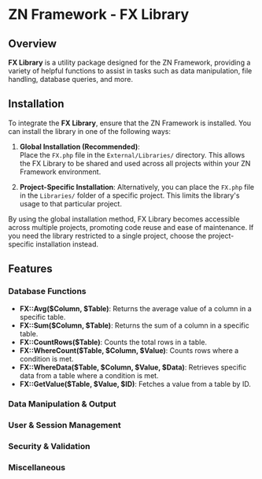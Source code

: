# ZN Framework - FX Library

## Overview

**FX Library** is a utility package designed for the ZN Framework, providing a variety of helpful functions to assist in tasks such as data manipulation, file handling, database queries, and more. 

## Installation

To integrate the **FX Library**, ensure that the ZN Framework is installed. You can install the library in one of the following ways:

1. **Global Installation (Recommended)**:  
   Place the `FX.php` file in the `External/Libraries/` directory. This allows the FX Library to be shared and used across all projects within your ZN Framework environment.

2. **Project-Specific Installation**:
Alternatively, you can place the `FX.php` file in the `Libraries/` folder of a specific project. This limits the library's usage to that particular project.

By using the global installation method, FX Library becomes accessible across multiple projects, promoting code reuse and ease of maintenance. 
If you need the library restricted to a single project, choose the project-specific installation instead.

## Features

### Database Functions
- **FX::Avg($Column, $Table)**: Returns the average value of a column in a specific table.
- **FX::Sum($Column, $Table)**: Returns the sum of a column in a specific table.
- **FX::CountRows($Table)**: Counts the total rows in a table.
- **FX::WhereCount($Table, $Column, $Value)**: Counts rows where a condition is met.
- **FX::WhereData($Table, $Column, $Value, $Data)**: Retrieves specific data from a table where a condition is met.
- **FX::GetValue($Table, $Value, $ID)**: Fetches a value from a table by ID.

### Data Manipulation & Output
### User & Session Management
### Security & Validation
### Miscellaneous
